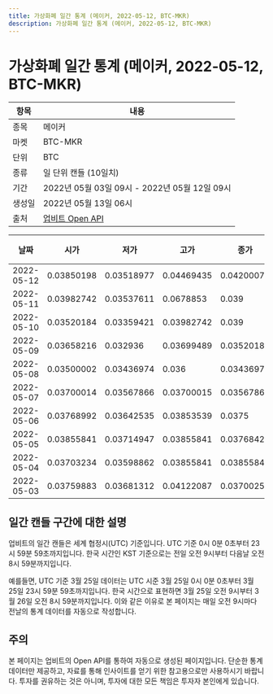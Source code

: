 ```yaml
---
title: 가상화폐 일간 통계 (메이커, 2022-05-12, BTC-MKR)
description: 가상화폐 일간 통계 (메이커, 2022-05-12, BTC-MKR)
---
```



가상화폐 일간 통계 (메이커, 2022-05-12, BTC-MKR)
===

|항목|내용|
|--|--|
|종목|메이커|
|마켓|BTC-MKR|
|단위|BTC|
|종류|일 단위 캔들 (10일치)|
|기간|2022년 05월 03일 09시 - 2022년 05월 12일 09시|
|생성일|2022년 05월 13일 06시|
|출처|[업비트 Open API](https://docs.upbit.com)|


|날짜|시가|저가|고가|종가|비고|
|--|--|--|--|--|--|
|2022-05-12|0.03850198|0.03518977|0.04469435|0.04200072|    |
|2022-05-11|0.03982742|0.03537611|0.0678853|0.039|    |
|2022-05-10|0.03520184|0.03359421|0.03982742|0.039|    |
|2022-05-09|0.03658216|0.032936|0.03699489|0.03520184|    |
|2022-05-08|0.03500002|0.03436974|0.036|0.03436974|    |
|2022-05-07|0.03700014|0.03567866|0.03700015|0.03567866|    |
|2022-05-06|0.03768992|0.03642535|0.03853539|0.0375|    |
|2022-05-05|0.03855841|0.03714947|0.03855841|0.0376842|    |
|2022-05-04|0.03703234|0.03598862|0.03855841|0.03855841|    |
|2022-05-03|0.03759883|0.03681312|0.04122087|0.03700252|    |


일간 캔들 구간에 대한 설명
---


업비트의 일간 캔들은 세계 협정시(UTC) 기준입니다. 
UTC 기준 0시 0분 0초부터 23시 59분 59초까지입니다. 
한국 시간인 KST 기준으로는 전일 오전 9시부터 다음날 오전 8시 59분까지입니다. 


예를들면, UTC 기준 3월 25일 데이터는 UTC 시준 3월 25일 0시 0분 0초부터 3월 25일 23시 59분 59초까지입니다. 
한국 시간으로 표현하면 3월 25일 오전 9시부터 3월 26일 오전 8시 59분까지입니다. 
이와 같은 이유로 본 페이지는 매일 오전 9시마다 전날의 통계 데이터를 자동으로 작성합니다. 


주의
---


본 페이지는 업비트의 Open API를 통하여 자동으로 생성된 페이지입니다. 
단순한 통계 데이터만 제공하고, 자료를 통해 인사이트를 얻기 위한 참고용으로만 사용하시기 바랍니다. 
투자를 권유하는 것은 아니며, 투자에 대한 모든 책임은 투자자 본인에게 있습니다. 
